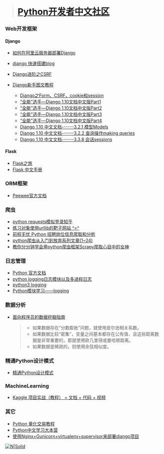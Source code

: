 ># [Python开发者中文社区](http://www.pythontab.com/)

### Web开发框架

#### Django
- [如何在阿里云服务器部署Django](https://www.cnblogs.com/huafeng/archive/2013/11/30/3451219.html)
- [django 快速搭建blog](http://www.cnblogs.com/fnng/p/3737964.html)
- [Django进阶之CSRF](http://www.cnblogs.com/zhaof/p/6281482.html)
- [Django新手图文教程](http://www.cnblogs.com/feixuelove1009/p/5823135.html)

    - [Django之Form、CSRF、cookie和session](http://www.cnblogs.com/feixuelove1009/p/5867288.html)
    - [“全能”选手—Django 1.10文档中文版Part1](http://www.cnblogs.com/feixuelove1009/p/5910384.html)
    - [“全能”选手—Django 1.10文档中文版Part2](http://www.cnblogs.com/feixuelove1009/p/5922347.html)
    - [“全能”选手—Django 1.10文档中文版Part3](http://www.cnblogs.com/feixuelove1009/p/5931445.html)
    - [“全能”选手—Django 1.10文档中文版Part4](http://www.cnblogs.com/feixuelove1009/p/5974597.html)
    - [Django 1.10 中文文档------3.2.1 模型Models](http://www.cnblogs.com/feixuelove1009/p/5974547.html)
    - [Django 1.10 中文文档------3.2.2 查询操作making queries](http://www.cnblogs.com/feixuelove1009/p/6029698.html)
    - [Django 1.10 中文文档------3.3.8 会话sessions](http://www.cnblogs.com/feixuelove1009/p/5974521.html)
    
#### Flask
- [Flask之旅](http://spacewander.github.io/explore-flask-zh/index.html)
- [Flask 中文手册](http://docs.pythontab.com/flask/flask0.10)


### ORM框架
- [Peewee官方文档](http://docs.peewee-orm.com/en/latest/peewee/quickstart.html)

### 爬虫
- [python requests模拟登录知乎](http://www.cnblogs.com/puyangsky/p/5326384.html)
- [练习对象使用urllib的靶子网站 ^=^](http://httpbin.org/)
- [前程无忧 Python 招聘岗位信息爬取和分析](https://github.com/chenjiandongx/51job)
- [python爬虫从入门到放弃系列文章(1~24)](http://www.cnblogs.com/zhaof/category/1007686.html)
- [教你分分钟学会用python爬虫框架Scrapy爬取心目中的女神](https://www.cnblogs.com/wanghzh/p/5824181.html)

### 日志管理
- [Python 官方文档](https://docs.python.org/2/library/logging.html)
- [python logging日志模块以及多进程日志](http://www.jianshu.com/p/d615bf01e37b)
- [python3 logging](https://www.cnblogs.com/Andy963/p/7067460.html)
- [Python模块学习——logging](https://www.cnblogs.com/captain_jack/archive/2011/01/21/1941453.html)

### 数据分析
- [面向程序员的数据挖掘指南](https://www.gitbook.com/book/yourtion/dataminingguide/details)

    >- 如果数据存在“分数膨胀”问题，就使用皮尔逊相关系数。
    >- 如果数据比较“密集”，变量之间基本都存在公有值，且这些距离数据是非常重要的，那就使用欧几里得或曼哈顿距离。
    >- 如果数据是稀疏的，则使用余弦相似度。

### 精通Python设计模式
- [精通Python设计模式](https://github.com/cundi/Mastering.Python.Design.Patterns)

### MachineLearning
- [Kaggle 项目实战（教程） = 文档 + 代码 + 视频](https://github.com/apachecn/kaggle)

### 其它
- [Python 量化交易教程](https://wizardforcel.gitbooks.io/python-quant-uqer/content/)
- [Python中文学习大本营](http://www.pythondoc.com/)
- [使用Nginx+Gunicorn+virtualenv+supervisor来部署django项目](https://www.lylinux.org/%E4%BD%BF%E7%94%A8nginxgunicornvirtualenvsupervisor%E6%9D%A5%E9%83%A8%E7%BD%B2django%E9%A1%B9%E7%9B%AE.html)


[![N|Solid](https://cldup.com/dTxpPi9lDf.thumb.png)](https://nodesource.com/products/nsolid)
